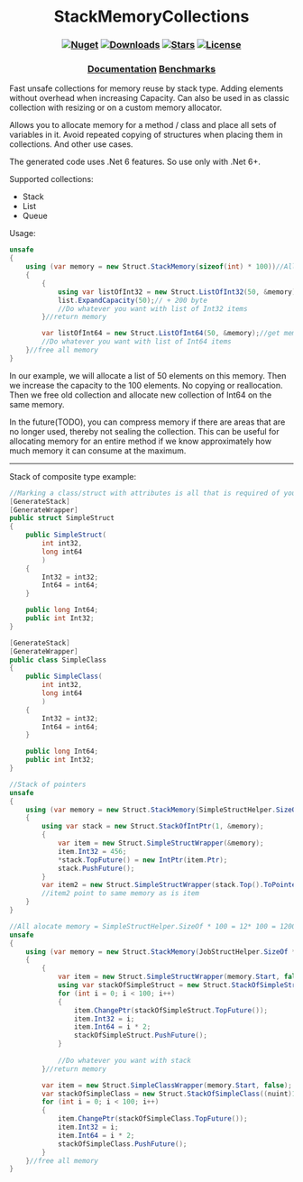 <h1 align="center">
  <a>StackMemoryCollections</a>
</h1>

<h3 align="center">

  [![Nuget](https://img.shields.io/nuget/v/StackMemoryCollections?logo=StackMemoryCollections)](https://www.nuget.org/packages/StackMemoryCollections/)
  [![Downloads](https://img.shields.io/nuget/dt/StackMemoryCollections.svg)](https://www.nuget.org/packages/StackMemoryCollections/)
  [![Stars](https://img.shields.io/github/stars/SoftStoneDevelop/StackMemoryCollections?color=brightgreen)](https://github.com/SoftStoneDevelop/StackMemoryCollections/stargazers)
  [![License](https://img.shields.io/badge/license-MIT-blue.svg)](LICENSE)

</h3>

<h3 align="center">
  <a href="https://github.com/SoftStoneDevelop/StackMemoryCollections/blob/main/Documentation/Readme.md">Documentation</a>
  <a href="https://github.com/SoftStoneDevelop/StackMemoryCollections/blob/main/Benchmarks.md">Benchmarks</a>
</h3>

Fast unsafe collections for memory reuse by stack type. Adding elements without overhead when increasing Capacity. Can also be used in as classic collection with resizing or on a custom memory allocator.

Allows you to allocate memory for a method / class and place all sets of variables in it.
Avoid repeated copying of structures when placing them in collections.
And other use cases.

The generated code uses .Net 6 features. So use only with .Net 6+.

Supported collections:
- Stack
- List
- Queue

Usage:

```C#
unsafe
{
    using (var memory = new Struct.StackMemory(sizeof(int) * 100))//Allocate memory for all your collections 400 byte.
    {   
        {
            using var listOfInt32 = new Struct.ListOfInt32(50, &memory);//50 * 4 = 200 byte
            list.ExpandCapacity(50);// + 200 byte
            //Do whatever you want with list of Int32 items
        }//return memory

        var listOfInt64 = new Struct.ListOfInt64(50, &memory);//get memory 400 byte
        //Do whatever you want with list of Int64 items
    }//free all memory
}

```

In our example, we will allocate a list of 50 elements on this memory.
Then we increase the capacity to the 100 elements. No copying or reallocation.
Then we free old collection and allocate new collection of Int64 on the same memory.

In the future(TODO), you can compress memory if there are areas that are no longer used, thereby not sealing the collection.
This can be useful for allocating memory for an entire method if we know approximately how much memory it can consume at the maximum.

_____
Stack of composite type example:

```C#
//Marking a class/struct with attributes is all that is required of you.
[GenerateStack]
[GenerateWrapper]
public struct SimpleStruct
{
    public SimpleStruct(
        int int32,
        long int64
        )
    {
        Int32 = int32;
        Int64 = int64;
    }

    public long Int64;
    public int Int32;
}

[GenerateStack]
[GenerateWrapper]
public class SimpleClass
{
    public SimpleClass(
        int int32,
        long int64
        )
    {
        Int32 = int32;
        Int64 = int64;
    }

    public long Int64;
    public int Int32;
}

```

```C#
//Stack of pointers
unsafe
{
    using (var memory = new Struct.StackMemory(SimpleStructHelper.SizeOf + (nuint)sizeof(IntPtr)))
    {
        using var stack = new Struct.StackOfIntPtr(1, &memory);
        {
            var item = new Struct.SimpleStructWrapper(&memory);
            item.Int32 = 456;
            *stack.TopFuture() = new IntPtr(item.Ptr);
            stack.PushFuture();
        }
        var item2 = new Struct.SimpleStructWrapper(stack.Top().ToPointer());
        //item2 point to same memory as is item
    }
}
```

```C#
//All alocate memory = SimpleStructHelper.SizeOf * 100 = 12* 100 = 1200 byte
unsafe
{
    using (var memory = new Struct.StackMemory(JobStructHelper.SizeOf * (nuint)100))//allocate memory
    {       
        {
            var item = new Struct.SimpleStructWrapper(memory.Start, false);
            using var stackOfSimpleStruct = new Struct.StackOfSimpleStruct((nuint)100, &memory);//get memory
            for (int i = 0; i < 100; i++)
            {
                item.ChangePtr(stackOfSimpleStruct.TopFuture());
                item.Int32 = i;
                item.Int64 = i * 2;
                stackOfSimpleStruct.PushFuture();
            }
        
            //Do whatever you want with stack
        }//return memory

        var item = new Struct.SimpleClassWrapper(memory.Start, false);
        var stackOfSimpleClass = new Struct.StackOfSimpleClass((nuint)100, &memory);//get memory
        for (int i = 0; i < 100; i++)
        {
            item.ChangePtr(stackOfSimpleClass.TopFuture());
            item.Int32 = i;
            item.Int64 = i * 2;
            stackOfSimpleClass.PushFuture();
        }
    }//free all memory
}

```
